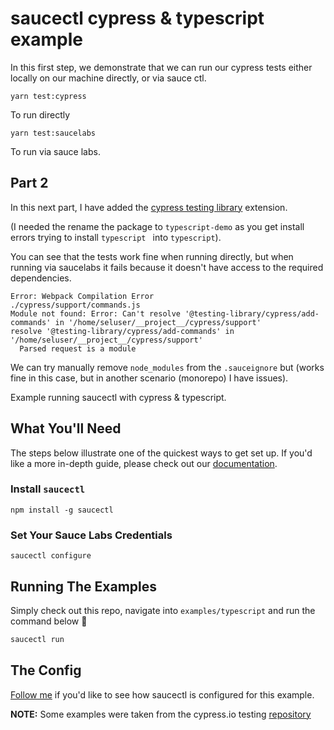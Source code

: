 # saucectl cypress & typescript example

In this first step, we demonstrate that we can run our cypress tests either locally on our machine directly, or via sauce ctl. 

```
yarn test:cypress
```

To run directly


```
yarn test:saucelabs
```

To run via sauce labs. 

## Part 2

In this next part, I have added the [cypress testing library](https://testing-library.com/docs/cypress-testing-library/intro) extension. 

(I needed the rename the package to   `typescript-demo` as you get install errors trying to install   `typescript ` into  `typescript`).

You can see that the tests work fine when running directly, but when running via saucelabs it fails because it doesn't have access to the required dependencies. 

```
Error: Webpack Compilation Error
./cypress/support/commands.js
Module not found: Error: Can't resolve '@testing-library/cypress/add-commands' in '/home/seluser/__project__/cypress/support'
resolve '@testing-library/cypress/add-commands' in '/home/seluser/__project__/cypress/support'
  Parsed request is a module
  ```


  We can try manually remove `node_modules` from the `.sauceignore` but (works fine in this case, but in another scenario (monorepo) I have issues). 

  





Example running saucectl with cypress & typescript.

## What You'll Need

The steps below illustrate one of the quickest ways to get set up. If you'd like a more in-depth guide, please check out
our [documentation](https://docs.saucelabs.com/testrunner-toolkit/installation).

### Install `saucectl`

```shell
npm install -g saucectl
```

### Set Your Sauce Labs Credentials

```shell
saucectl configure
```

## Running The Examples

Simply check out this repo, navigate into `examples/typescript` and run the command below :rocket:

```bash
saucectl run
```

## The Config

[Follow me](.sauce/config.yml) if you'd like to see how saucectl is configured for this example.

**NOTE:**
Some examples were taken from the cypress.io testing [repository](https://github.com/cypress-io/cypress-example-kitchensink) 
